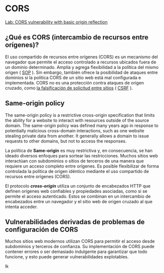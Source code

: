 # CORS

[Lab: CORS vulnerability with basic origin reflection](CORS%20cd8d3854c45b4778aa25f7e1f68f25dd/Lab%20CORS%20vulnerability%20with%20basic%20origin%20reflectio%2080085e7f406c44b6b7862c94f793cde0.md)

## **¿Qué es CORS (intercambio de recursos entre orígenes)?**

El uso compartido de recursos entre orígenes (CORS) es un mecanismo del navegador que permite el acceso controlado a recursos ubicados fuera de un dominio determinado. Amplía y agrega flexibilidad a la política del mismo origen ( [SOP](https://portswigger.net/web-security/cors/same-origin-policy) ). Sin embargo, también ofrece la posibilidad de ataques entre dominios si la política CORS de un sitio web está mal configurada e implementada. CORS no es una protección contra ataques de origen cruzado, como [la falsificación de solicitud entre sitios](https://portswigger.net/web-security/csrf) ( [CSRF](https://portswigger.net/web-security/csrf) ).

## **Same-origin policy**

The same-origin policy is a restrictive cross-origin specification that limits the ability for a website to interact with resources outside of the source domain. The same-origin policy was defined many years ago in response to potentially malicious cross-domain interactions, such as one website stealing private data from another. It generally allows a domain to issue requests to other domains, but not to access the responses.

La política de **Same-origin** es muy restrictiva y, en consecuencia, se han ideado diversos enfoques para sortear las restricciones. Muchos sitios web interactúan con subdominios o sitios de terceros de una manera que requiere un acceso completo entre orígenes. Es posible flexibilizar de forma controlada la política de origen idéntico mediante el uso compartido de recursos entre orígenes (CORS).

El protocolo  ***cross-origin*** utiliza un conjunto de encabezados HTTP que definen orígenes web confiables y propiedades asociadas, como si se permite el acceso autenticado. Estos se combinan en un intercambio de encabezados entre un navegador y el sitio web de origen cruzado al que intenta acceder.

## **Vulnerabilidades derivadas de problemas de configuración de CORS**

Muchos sitios web modernos utilizan CORS para permitir el acceso desde subdominios y terceros de confianza. Su implementación de CORS puede contener errores o ser demasiado indulgente para garantizar que todo funcione, y esto puede generar vulnerabilidades explotables.

lk